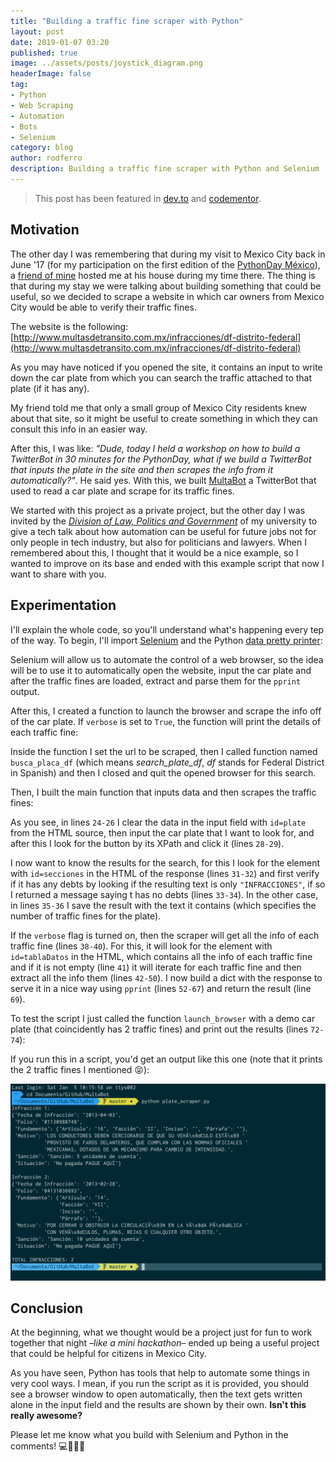 ```yaml
---
title: "Building a traffic fine scraper with Python"
layout: post
date: 2019-01-07 03:20
published: true
image: ../assets/posts/joystick_diagram.png
headerImage: false
tag:
- Python
- Web Scraping
- Automation
- Bots
- Selenium
category: blog
author: rodferro
description: Building a traffic fine scraper with Python and Selenium
---
```


> This post has been featured in [dev.to](https://dev.to/rodolfoferro/building-a-traffic-fine-scraper-with-python-2j76) and [codementor](https://www.codementor.io/ferrorodolfo/building-a-traffic-fine-scraper-with-python-qz5tm7q93).

<h2><span class="evidence">Motivation</span></h2>

The other day I was remembering that during my visit to Mexico City back in June '17 (for my participation on the first edition of the [PythonDay México](https://rodolfoferro.xyz/pythondaymx/)), a [friend of mine](https://twitter.com/JMireles_) hosted me at his house during my time there. The thing is that during my stay we were talking about building something that could be useful, so we decided to scrape a website in which car owners from Mexico City would be able to verify their traffic fines.

The website is the following: [http://www.multasdetransito.com.mx/infracciones/df-distrito-federal](http://www.multasdetransito.com.mx/infracciones/df-distrito-federal)

As you may have noticed if you opened the site, it contains an input to write down the car plate from which you can search the traffic attached to that plate (if it has any).

My friend told me that only a small group of Mexico City residents knew about that site, so it might be useful to create something in which they can consult this info in an easier way.

After this, I was like: *"Dude, today I held a workshop on how to build a TwitterBot in 30 minutes for the PythonDay, what if we build a TwitterBot that inputs the plate in the site and then scrapes the info from it automatically?"*. He said yes. With this, we built [MultaBot](https://twitter.com/MultaBot/with_replies) a TwitterBot that used to read a car plate and scrape for its traffic fines.

We started with this project as a private project, but the other day I was invited by the *[Division of Law, Politics and Government](http://www.ddpg.ugto.mx/)* of my university to give a tech talk about how automation can be useful for future jobs not for only people in tech industry, but also for politicians and lawyers. When I remembered about this, I thought that it would be a nice example, so I wanted to improve on its base and ended with this example script that now I want to share with you.

<h2><span class="evidence">Experimentation</span></h2>

I'll explain the whole code, so you'll understand what's happening every tep of the way. To begin, I'll import [Selenium](https://selenium-python.readthedocs.io/) and the Python [data pretty printer](https://docs.python.org/3/library/pprint.html):

<code data-gist-id="5cd80b39fa4b2d6ae44ddb61f9a2d59e" data-gist-hide-footer="true" data-gist-line="1-2"></code>

Selenium will allow us to automate the control of a web browser, so the idea will be to use it to automatically open the website, input the car plate and after the traffic fines are loaded, extract and parse them for the `pprint` output.

After this, I created a function to launch the browser and scrape the info off of the car plate. If `verbose` is set to `True`, the function will print the details of each traffic fine:

<code data-gist-id="5cd80b39fa4b2d6ae44ddb61f9a2d59e" data-gist-hide-footer="true" data-gist-line="5-19"></code>

Inside the function I set the url to be scraped, then I called function named `busca_placa_df` (which means *search_plate_df*, *df* stands for Federal District in Spanish) and then I closed and quit the opened browser for this search.

Then, I built the main function that inputs data and then scrapes the traffic fines:

<code data-gist-id="5cd80b39fa4b2d6ae44ddb61f9a2d59e" data-gist-hide-footer="true" data-gist-line="22-69"></code>

As you see, in lines `24-26` I clear the data in the input field with `id=plate` from the HTML source, then input the car plate that I want to look for, and after this I look for the button by its XPath and click it (lines `28-29`).

I now want to know the results for the search, for this I look for the element with `id=secciones` in the HTML of the response (lines `31-32`) and first verify if it has any debts by looking if the resulting text is only `"INFRACCIONES"`, if so I returned a message saying t has no debts (lines `33-34`). In the other case, in lines `35-36` I save the result with the text it contains (which specifies the number of traffic fines for the plate).

If the `verbose` flag is turned on, then the scraper will get all the info of each traffic fine (lines `38-40`). For this, it will look for the element with `id=tablaDatos` in the HTML, which contains all the info of each traffic fine and if it is not empty (line `41`) it will iterate for each traffic fine and then extract all the info them (lines `42-50`). I now build a dict with the response to serve it in a nice way using `pprint` (lines `52-67`) and return the result (line `69`).

To test the script I just called the function `launch_browser` with a demo car plate (that coincidently has 2 traffic fines) and print out the results (lines `72-74`):

<code data-gist-id="5cd80b39fa4b2d6ae44ddb61f9a2d59e" data-gist-hide-footer="true" data-gist-line="72-74"></code>

If you run this in a script, you'd get an output like this one (note that it prints the 2 traffic fines I mentioned 😝):

<center>
  <img alt="plate_scraper.py" src="../assets/posts/plate_scraper.png">
</center>

<h2><span class="evidence">Conclusion</span></h2>

At the beginning, what we thought would be a project just for fun to work together that night *–like a mini hackathon–* ended up being a useful project that could be helpful for citizens in Mexico City.

As you have seen, Python has tools that help to automate some things in very cool ways. I mean, if you run the script as it is provided, you should see a browser window to open automatically, then the text gets written alone in the input field and the results are shown by their own. **Isn't this really awesome?**

Please let me know what you build with Selenium and Python in the comments! 💻🐍🤙🏼

<!-- JS Imports for gist-embed: http://blairvanderhoof.com/gist-embed/ -->
<script type="text/javascript" src="https://ajax.googleapis.com/ajax/libs/jquery/1.9.1/jquery.min.js"></script>
<script type="text/javascript" src="https://cdnjs.cloudflare.com/ajax/libs/gist-embed/2.7.1/gist-embed.min.js"></script>
